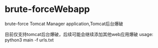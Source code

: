 # brute-forceWebapp
brute-force Tomcat Manager application,Tomcat后台爆破

目前仅支持tomcat后台爆破，后续可能会继续添加其他web应用爆破
usage:
python3 main -f urls.txt
